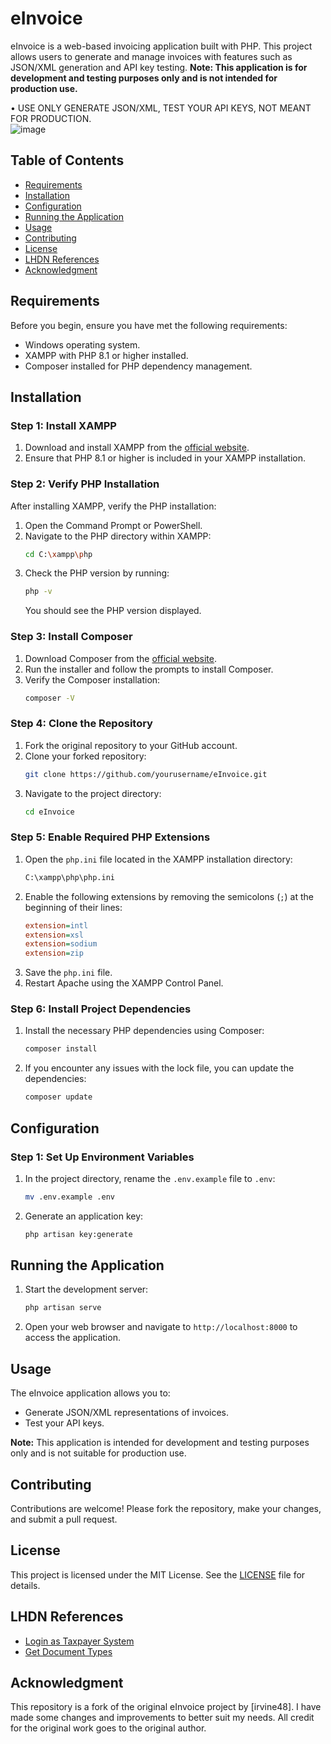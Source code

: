 # eInvoice

eInvoice is a web-based invoicing application built with PHP. This project allows users to generate and manage invoices with features such as JSON/XML generation and API key testing. **Note: This application is for development and testing purposes only and is not intended for production use.**

• USE ONLY GENERATE JSON/XML, TEST YOUR API KEYS, NOT MEANT FOR PRODUCTION.  
![image](https://github.com/user-attachments/assets/945985d9-2c17-40ff-bb27-535bfc755a36)

## Table of Contents

- [Requirements](#requirements)
- [Installation](#installation)
- [Configuration](#configuration)
- [Running the Application](#running-the-application)
- [Usage](#usage)
- [Contributing](#contributing)
- [License](#license)
- [LHDN References](#lhdn-references)
- [Acknowledgment](#acknowledgment)

## Requirements

Before you begin, ensure you have met the following requirements:

- Windows operating system.
- XAMPP with PHP 8.1 or higher installed.
- Composer installed for PHP dependency management.

## Installation

### Step 1: Install XAMPP

1. Download and install XAMPP from the [official website](https://www.apachefriends.org/).
2. Ensure that PHP 8.1 or higher is included in your XAMPP installation.

### Step 2: Verify PHP Installation

After installing XAMPP, verify the PHP installation:

1. Open the Command Prompt or PowerShell.
2. Navigate to the PHP directory within XAMPP:
   ```bash
   cd C:\xampp\php
   ```
3. Check the PHP version by running:
   ```bash
   php -v
   ```
   You should see the PHP version displayed.

### Step 3: Install Composer

1. Download Composer from the [official website](https://getcomposer.org/).
2. Run the installer and follow the prompts to install Composer.
3. Verify the Composer installation:
   ```bash
   composer -V
   ```

### Step 4: Clone the Repository

1. Fork the original repository to your GitHub account.
2. Clone your forked repository:
   ```bash
   git clone https://github.com/yourusername/eInvoice.git
   ```
3. Navigate to the project directory:
   ```bash
   cd eInvoice
   ```

### Step 5: Enable Required PHP Extensions

1. Open the `php.ini` file located in the XAMPP installation directory:
   ```bash
   C:\xampp\php\php.ini
   ```
2. Enable the following extensions by removing the semicolons (`;`) at the beginning of their lines:
   ```ini
   extension=intl
   extension=xsl
   extension=sodium
   extension=zip
   ```
3. Save the `php.ini` file.
4. Restart Apache using the XAMPP Control Panel.

### Step 6: Install Project Dependencies

1. Install the necessary PHP dependencies using Composer:
   ```bash
   composer install
   ```
2. If you encounter any issues with the lock file, you can update the dependencies:
   ```bash
   composer update
   ```

## Configuration

### Step 1: Set Up Environment Variables

1. In the project directory, rename the `.env.example` file to `.env`:
   ```bash
   mv .env.example .env
   ```
2. Generate an application key:
   ```bash
   php artisan key:generate
   ```

## Running the Application

1. Start the development server:
   ```bash
   php artisan serve
   ```
2. Open your web browser and navigate to `http://localhost:8000` to access the application.

## Usage

The eInvoice application allows you to:

- Generate JSON/XML representations of invoices.
- Test your API keys.

**Note:** This application is intended for development and testing purposes only and is not suitable for production use.

## Contributing

Contributions are welcome! Please fork the repository, make your changes, and submit a pull request.

## License

This project is licensed under the MIT License. See the [LICENSE](LICENSE) file for details.

## LHDN References

- [Login as Taxpayer System](https://sdk.myinvois.hasil.gov.my/api/07-login-as-taxpayer-system/)
- [Get Document Types](https://sdk.myinvois.hasil.gov.my/api/03-get-document-types/)

## Acknowledgment

This repository is a fork of the original eInvoice project by [irvine48]. I have made some changes and improvements to better suit my needs. All credit for the original work goes to the original author.

